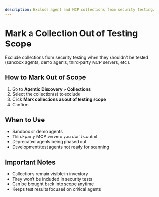 ```yaml
---
description: Exclude agent and MCP collections from security testing.
---
```


# Mark a Collection Out of Testing Scope

Exclude collections from security testing when they shouldn't be tested (sandbox agents, demo agents, third-party MCP servers, etc.).

## How to Mark Out of Scope

1. Go to **Agentic Discovery > Collections**
2. Select the collection(s) to exclude
3. Click **Mark collections as out of testing scope**
4. Confirm

## When to Use

- Sandbox or demo agents
- Third-party MCP servers you don't control
- Deprecated agents being phased out
- Development/test agents not ready for scanning

## Important Notes

- Collections remain visible in inventory
- They won't be included in security tests
- Can be brought back into scope anytime
- Keeps test results focused on critical agents
